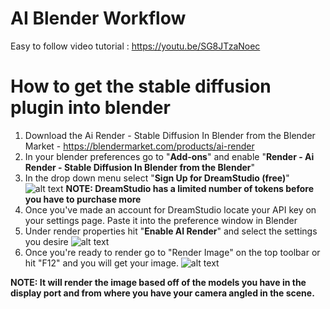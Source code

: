 # AI Blender Workflow
Easy to follow video tutorial : https://youtu.be/SG8JTzaNoec

# How to get the stable diffusion plugin into blender
1) Download the Ai Render - Stable Diffusion In Blender from the Blender Market - https://blendermarket.com/products/ai-render
2) In your blender preferences go to "**Add-ons**" and enable "**Render - Ai Render - Stable Diffusion In Blender from the Blender**"
3) In the drop down menu select "**Sign Up for DreamStudio (free)**"
![alt text](https://files.slack.com/files-pri/T0HTW3H0V-F059N88MT9T/screenshot_2023-05-26_at_2.20.56_pm.png?pub_secret=61c67ea32f)
**NOTE: DreamStudio has a limited number of tokens before you have to purchase more**
4) Once you've made an account for DreamStudio locate your API key on your settings page. Paste it into the preference window in Blender
5) Under render properties hit "**Enable AI Render**" and select the settings you desire
![alt text](https://files.slack.com/files-pri/T0HTW3H0V-F059R3NSP5H/screenshot_2023-05-26_at_2.26.57_pm.png?pub_secret=0e2d26677a)
6) Once you're ready to render go to "Render Image" on the top toolbar or hit "F12" and you will get your image.
![alt text](https://files.slack.com/files-pri/T0HTW3H0V-F059JKK2KKQ/screenshot_2023-05-26_at_2.30.57_pm.png?pub_secret=edec690da7)

**NOTE: It will render the image based off of the models you have in the display port and from where you have your camera angled in the scene.**